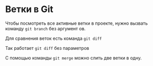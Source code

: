 # Ветки в Git

Чтобы посмотреть все активные ветки в проекте, нужно вызвать команду `git branch` без аргумент
ов.

Для сравнения веток есть команда `git diff`

Так работает `git diff` без параметров

С помощью команды `git merge` можно слить две ветки в одну. 
